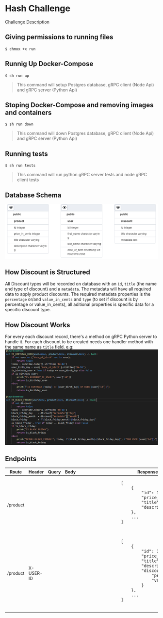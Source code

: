 # Hash Challenge
[Challenge Description](https://github.com/hashlab/hiring/blob/master/challenges/pt-br/back-challenge.md)

## Giving permissions to running files
    $ chmox +x run

## Runnig Up Docker-Compose
    $ sh run up
> This command will setup Postgres database, gRPC client (Node Api) and gRPC server (Python Api)

## Stoping Docker-Compose and removing images and containers
    $ sh run down
> This command will down Postgres database, gRPC client (Node Api) and gRPC server (Python Api)


## Running tests
    $ sh run tests

> This command will run python gRPC server tests and node gRPC client tests

## Database Schema
![database-schema](database-schema.png)

## How Discount is Structured
All Discount types will be recorded on database with an `id`, `title` (the name and type of discount) and a `metadata`.
The metadata will have all required data to apply product discounts. The required metadata properties is
the `percentage` or/and `value_in_cents` and `type` (to set if discount is by percentage or value_in_cents), all aditional properties is specific data for a specific discount type.

## How Discount Works
For every each discount record, there's a method on gRPC Python server to handle it. For each
discount to be created needs one handler method with the same name as `title` field. e.g:
![grpc-service-discount-methods](grpc-service-discount-methods.png)

## Endpoints
<table>
    <thead>
        <tr>
            <th> Route </th>
            <th> Header </th>
            <th> Query </th>
            <th> Body </th>
            <th> Response </th>
        </tr>
    </thead>
    <tbody>
        <tr>
            <td> /product </td>
            <td>  </td>
            <td> </td>
            <td> </td>
            <td>
                <pre>
                [
                    {
                        "id": 1,
                        "price_in_cents": 7972,
                        "title": "Port - 74 Brights",
                        "description": "description"
                    },
                    ...
                ]
                </pre>
            </td>
        </tr>
        <tr>
            <td> /product </td>
            <td> X-USER-ID </td>
            <td> </td>
            <td> </td>
            <td>
                <pre>
                [
                    {
                        "id": 1,
                        "price_in_cents": 7972,
                        "title": "Port - 74 Brights",
                        "description": "description",
                        "discount": {
                            "percentage": 5,
                            "value_in_cents": 398
                        }
                    },
                    ...
                ]
                </pre>
            </td>
        </tr>
    </tbody>
</table>